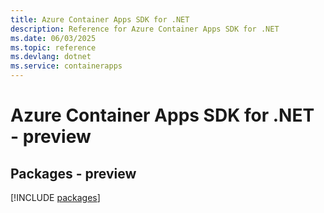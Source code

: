 ```yaml
---
title: Azure Container Apps SDK for .NET
description: Reference for Azure Container Apps SDK for .NET
ms.date: 06/03/2025
ms.topic: reference
ms.devlang: dotnet
ms.service: containerapps
---
```

# Azure Container Apps SDK for .NET - preview
## Packages - preview
[!INCLUDE [packages](container-apps-index.md)]